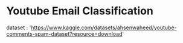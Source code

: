 # Youtube Email Classification
dataset : 'https://www.kaggle.com/datasets/ahsenwaheed/youtube-comments-spam-dataset?resource=download'

